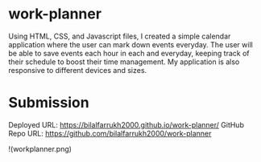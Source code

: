 # work-planner

Using HTML, CSS, and Javascript files, I created a simple calendar application where the user can mark down events everyday. The user will be able to save events each hour in each and everyday, keeping track of their schedule to boost their time management. My application is also responsive to different devices and sizes.



# Submission
Deployed URL: https://bilalfarrukh2000.github.io/work-planner/
GitHub Repo URL: https://github.com/bilalfarrukh2000/work-planner

!(workplanner.png)


